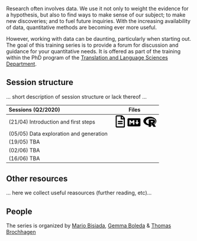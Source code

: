 Research often involves data. We use it not only to weight the evidence for a hypothesis, but also to find ways to make sense of our subject; to make new discoveries; and to fuel future inquiries. With the increasing availability of data, quantitative methods are becoming ever more useful. 

However, working with data can be daunting, particularly when starting out. The goal of this training series is to provide a forum for discussion and guidance for your quantitative needs. It is offered as part of the training within the PhD program of the <a href='https://www.upf.edu/en/web/universitat/-/departament-de-traduccio-i-ciencies-del-llenguatge' target='_blank'>Translation and Language Sciences Department</a>. 

## Session structure

... short description of session structure or lack thereof ...



  | Sessions (Q2/2020) | Files |
  | :--- | :---: | 
  | (21/04) Introduction and first steps | &nbsp;&nbsp;<a href='./2020q2/session01.html' target='_blank'><img src="./fa/file-alt-regular.svg"  width="25"/></a>&nbsp;&nbsp;<a href='./2020q2/session01.Rmd' target='_blank'><img src="./fa/markdown-brands.svg" width="35"/></a>&nbsp;&nbsp;<a href='./2020q2/session01.R' target='_blank'><img src="./fa/r-project-brands.svg"  width="35"/></a> |
  | (05/05) Data exploration and generation | |
  | (19/05) TBA | |
  | (02/06) TBA | |
  | (16/06) TBA | |



## Other resources

... here we collect useful reasources (further reading, etc)...

## People
The series is organized by <a href='http://www.mariobisiada.de/' target='_blank'>Mario Bisiada</a>, <a href='https://gboleda.github.io/' target='_blank'>Gemma Boleda</a> & <a href='https://brochhagen.github.io' target='_blank'>Thomas Brochhagen</a>

